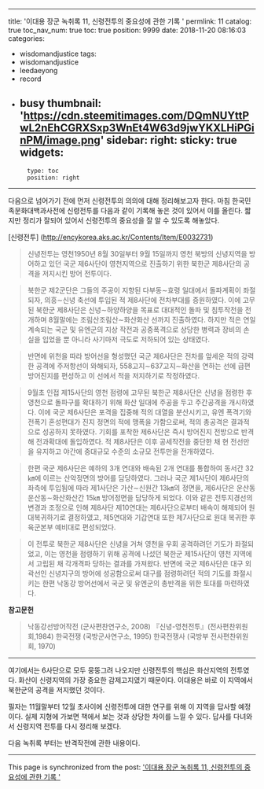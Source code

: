
---
title: '이대용 장군 녹취록 11, 신령전투의 중요성에 관한 기록 '
permlink: 11
catalog: true
toc_nav_num: true
toc: true
position: 9999
date: 2018-11-20 08:16:03
categories:
- wisdomandjustice
tags:
- wisdomandjustice
- leedaeyong
- record
- busy
thumbnail: 'https://cdn.steemitimages.com/DQmNUYttPwL2nEhCGRXSxp3WnEt4W63d9jwYKXLHiPGinPM/image.png'
sidebar:
    right:
        sticky: true
widgets:
    -
        type: toc
        position: right
---



다음으로 넘어가기 전에 먼저 신령전투의 의의에 대해 정리해보고자 한다. 마침 한국민족문화대백과사전에 신령전투를 다음과 같이 기록해 놓은 것이 있어서 이를 올린다. 짧지만 정리가 잘되어 있어서 신령전투의 중요성을 잘 알 수 있도록 해놓았다.  

[신령전투] (http://encykorea.aks.ac.kr/Contents/Item/E0032731)

>신녕전투는 영천1950년 8월 30일부터 9월 15일까지 영천 북방의 신녕지역을 방어하고 있던 국군 제6사단이 영천지역으로 진출하기 위한 북한군 제8사단의 공격을 저지시킨 방어 전투이다.

>북한군 제2군단은 그들의 주공이 지향된 다부동∼효령 일대에서 돌파계획이 좌절되자, 의흥∼신녕 축선에 투입된 적 제8사단에 전차부대를 증원하였다. 이에 고무된 북한군 제8사단은 신녕∼하양하양을 목표로 대대적인 돌파 및 침투작전을 전개하며 8월말에는 조림산조림산∼화산화산 선까지 진출하였다. 하지만 적은 연일 계속되는 국군 및 유엔군의 지상 작전과 공중폭격으로 상당한 병력과 장비의 손실을 입었을 뿐 아니라 사기마저 극도로 저하되어 있는 상태였다.

>반면에 위천을 따라 방어선을 형성했던 국군 제6사단은 전차를 앞세운 적의 강력한 공격에 주저항선이 와해되자, 558고지∼637고지∼화산을 연하는 선에 급편방어진지를 편성하고 이 선에서 적을 저지하기로 작정하였다.

>9월초 인접 제15사단의 영천 점령에 고무된 북한군 제8사단은 신녕을 점령한 후 영천으로 돌파구를 확대하기 위해 화산 일대에 주공을 두고 주간공격을 개시하였다. 이에 국군 제6사단은 포격을 집중해 적의 대열을 분산시키고, 유엔 폭격기와 전폭기 혼성편대가 진지 정면의 적에 맹폭을 가함으로써, 적의 총공격은 결과적으로 성공하지 못하였다. 기회를 포착한 제6사단은 즉시 방어진지 전방으로 반격해 전과확대에 돌입하였다. 적 제8사단은 이후 공세작전을 중단한 채 현 전선만을 유지하고 야간에 중대규모 수준의 소규모 전투만을 전개하였다.

>한편 국군 제6사단은 예하의 3개 연대와 배속된 2개 연대를 통합하여 동서간 32㎞에 이르는 산악정면의 방어를 담당하였다. 그러나 국군 제1사단이 제6사단의 좌측에 투입됨에 따라 제1사단은 가산∼신원간 13㎞의 정면을, 제6사단은 운산동운산동∼화산화산간 15㎞ 방어정면을 담당하게 되었다.
이와 같은 전투지경선의 변경과 조정으로 인해 제8사단 제10연대는 제6사단으로부터 배속이 해제되어 원대복귀하기로 결정하였고, 제5연대와 기갑연대 또한 제7사단으로 원대 복귀한 후 육군본부 예비대로 편성되었다.

>이 전투로 북한군 제8사단은 신녕을 거쳐 영천을 우회 공격하려던 기도가 좌절되었고, 이는 영천을 점령하기 위해 공격에 나섰던 북한군 제15사단이 영천 지역에서 고립된 채 각개격파 당하는 결과를 가져왔다. 반면에 국군 제6사단은 대구 외곽선인 신녕지구의 방어에 성공함으로써 대구를 점령하려던 적의 기도를 좌절시키는 한편 낙동강 방어선에서 국군 및 유엔군의 총반격을 위한 토대를 마련하였다.

**참고문헌**
>	낙동강선방어작전 (군사편찬연구소, 2008)
>	『신녕-영천전투』(전사편찬위원회,1984)
>	한국전쟁 (국방군사연구소, 1995)
>	한국전쟁사 (국방부 전사편찬위원회, 1970)

-----


여기에서는 6사단으로 모두 뭉뚱그려 나오지만 신령전투의 핵심은 화산지역의 전투였다. 화산이 신령지역의 가장 중요한 감제고지였기 때문이다. 이대용은 바로 이 지역에서 북한군의 공격을 저지했던 것이다. 

필자는 11월말부터 12월 초사이에 신령전투에 대한 연구를 위해 이 지역을 답사할 예정이다. 실제 지형에 가보면 책에서 보는 것과 상당한 차이를 느낄 수 있다. 답사를 다녀와서 신령지역 전투를 다시 정리해 보겠다. 

다음 녹취록 부터는 반격작전에 관한 내용이다. 


- - -

This page is synchronized from the post: ['이대용 장군 녹취록 11, 신령전투의 중요성에 관한 기록 '](https://steemit.com/@wisdomandjustice/11)
